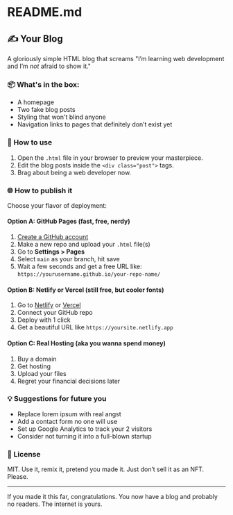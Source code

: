 README.md
=========

## ✍️ Your Blog
A gloriously simple HTML blog that screams "I’m learning web development and I’m *not* afraid to show it."

### 📦 What's in the box:
- A homepage
- Two fake blog posts
- Styling that won't blind anyone
- Navigation links to pages that definitely don’t exist yet

### 🚀 How to use
1. Open the `.html` file in your browser to preview your masterpiece.
2. Edit the blog posts inside the `<div class="post">` tags.
3. Brag about being a web developer now.

### 🌐 How to publish it
Choose your flavor of deployment:

#### Option A: GitHub Pages (fast, free, nerdy)
1. [Create a GitHub account](https://github.com/)
2. Make a new repo and upload your `.html` file(s)
3. Go to **Settings > Pages**
4. Select `main` as your branch, hit save
5. Wait a few seconds and get a free URL like:  
   `https://yourusername.github.io/your-repo-name/`

#### Option B: Netlify or Vercel (still free, but cooler fonts)
1. Go to [Netlify](https://netlify.com) or [Vercel](https://vercel.com)
2. Connect your GitHub repo
3. Deploy with 1 click
4. Get a beautiful URL like `https://yoursite.netlify.app`

#### Option C: Real Hosting (aka you wanna spend money)
1. Buy a domain
2. Get hosting
3. Upload your files
4. Regret your financial decisions later

### 💡 Suggestions for future you
- Replace lorem ipsum with real angst
- Add a contact form no one will use
- Set up Google Analytics to track your 2 visitors
- Consider not turning it into a full-blown startup

### 🐢 License
MIT. Use it, remix it, pretend you made it. Just don’t sell it as an NFT. Please.

---

If you made it this far, congratulations. You now have a blog and probably no readers. The internet is yours.
